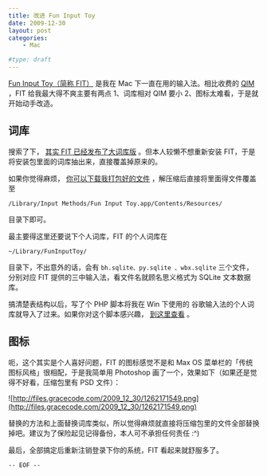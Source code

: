 ```yaml
---
title: 改进 Fun Input Toy
date: 2009-12-30
layout: post
categories:
    - Mac

#type: draft
---
```


[Fun Input Toy（简称 FIT）](http://fit.coollittlethings.com/) 是我在 Mac 下一直在用的输入法。相比收费的  [QIM](http://www.sinomac.com/QIM/index.php) ，FIT 给我最大得不爽主要有两点 1、词库相对 QIM 要小 2、图标太难看，于是就开始动手改造。


## 词库

搜索了下， [其实 FIT 已经发布了大词库版](http://fit.coollittlethings.com/?page_id=109) 。但本人较懒不想重新安装 FIT，于是将安装包里面的词库抽出来，直接覆盖掉原来的。

如果你觉得麻烦， [你可以下载我打包好的文件](http://gracecode.googlecode.com/files/fit-pinyin-dict.zip) ，解压缩后直接将里面得文件覆盖至

    /Library/Input Methods/Fun Input Toy.app/Contents/Resources/ 

目录下即可。

最主要得这里还要说下个人词库，FIT 的个人词库在

    ~/Library/FunInputToy/

目录下，不出意外的话，会有 `bh.sqlite、py.sqlite 、wbx.sqlite` 三个文件，分别对应 FIT 提供的三中输入法，看文件名就顾名思义格式为 SQLite 文本数据库。

搞清楚表结构以后，写了个 PHP 脚本将我在 Win 下使用的 谷歌输入法的个人词库就导入了过来。如果你对这个脚本感兴趣， [到这里查看](http://snipt.org/qkP) 。


## 图标

呃，这个其实是个人喜好问题，FIT 的图标感觉不是和 Max OS 菜单栏的「传统图标风格」很相配，于是我简单用 Photoshop 画了一个，效果如下（如果还是觉得不好看，压缩包里有 PSD 文件）：

![http://files.gracecode.com/2009_12_30/1262171549.png](http://files.gracecode.com/2009_12_30/1262171549.png)

替换的方法和上面替换词库类似，所以觉得麻烦就直接将压缩包里的文件全部替换掉吧。建议为了保险起见记得备份，本人可不承担任何责任 :^)

最后，全部搞定后重新注销登录下你的系统，FIT 看起来就舒服多了。

`-- EOF --`
